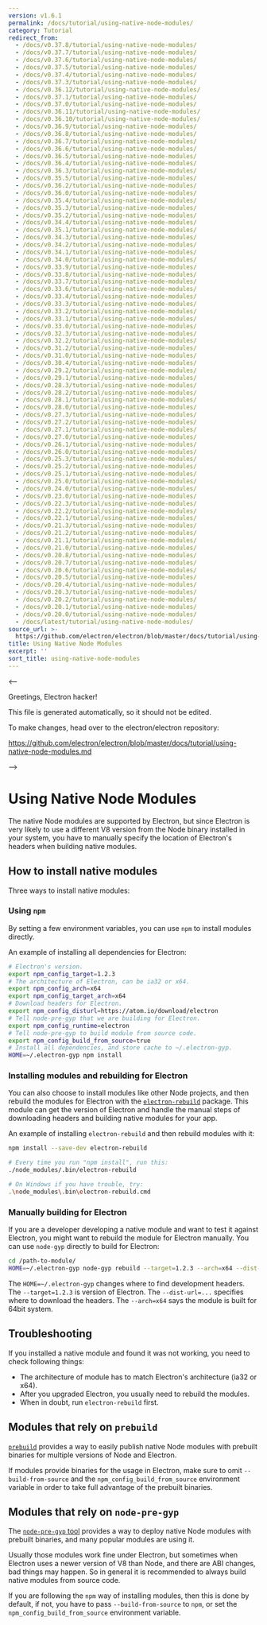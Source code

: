 ```yaml
---
version: v1.6.1
permalink: /docs/tutorial/using-native-node-modules/
category: Tutorial
redirect_from:
  - /docs/v0.37.8/tutorial/using-native-node-modules/
  - /docs/v0.37.7/tutorial/using-native-node-modules/
  - /docs/v0.37.6/tutorial/using-native-node-modules/
  - /docs/v0.37.5/tutorial/using-native-node-modules/
  - /docs/v0.37.4/tutorial/using-native-node-modules/
  - /docs/v0.37.3/tutorial/using-native-node-modules/
  - /docs/v0.36.12/tutorial/using-native-node-modules/
  - /docs/v0.37.1/tutorial/using-native-node-modules/
  - /docs/v0.37.0/tutorial/using-native-node-modules/
  - /docs/v0.36.11/tutorial/using-native-node-modules/
  - /docs/v0.36.10/tutorial/using-native-node-modules/
  - /docs/v0.36.9/tutorial/using-native-node-modules/
  - /docs/v0.36.8/tutorial/using-native-node-modules/
  - /docs/v0.36.7/tutorial/using-native-node-modules/
  - /docs/v0.36.6/tutorial/using-native-node-modules/
  - /docs/v0.36.5/tutorial/using-native-node-modules/
  - /docs/v0.36.4/tutorial/using-native-node-modules/
  - /docs/v0.36.3/tutorial/using-native-node-modules/
  - /docs/v0.35.5/tutorial/using-native-node-modules/
  - /docs/v0.36.2/tutorial/using-native-node-modules/
  - /docs/v0.36.0/tutorial/using-native-node-modules/
  - /docs/v0.35.4/tutorial/using-native-node-modules/
  - /docs/v0.35.3/tutorial/using-native-node-modules/
  - /docs/v0.35.2/tutorial/using-native-node-modules/
  - /docs/v0.34.4/tutorial/using-native-node-modules/
  - /docs/v0.35.1/tutorial/using-native-node-modules/
  - /docs/v0.34.3/tutorial/using-native-node-modules/
  - /docs/v0.34.2/tutorial/using-native-node-modules/
  - /docs/v0.34.1/tutorial/using-native-node-modules/
  - /docs/v0.34.0/tutorial/using-native-node-modules/
  - /docs/v0.33.9/tutorial/using-native-node-modules/
  - /docs/v0.33.8/tutorial/using-native-node-modules/
  - /docs/v0.33.7/tutorial/using-native-node-modules/
  - /docs/v0.33.6/tutorial/using-native-node-modules/
  - /docs/v0.33.4/tutorial/using-native-node-modules/
  - /docs/v0.33.3/tutorial/using-native-node-modules/
  - /docs/v0.33.2/tutorial/using-native-node-modules/
  - /docs/v0.33.1/tutorial/using-native-node-modules/
  - /docs/v0.33.0/tutorial/using-native-node-modules/
  - /docs/v0.32.3/tutorial/using-native-node-modules/
  - /docs/v0.32.2/tutorial/using-native-node-modules/
  - /docs/v0.31.2/tutorial/using-native-node-modules/
  - /docs/v0.31.0/tutorial/using-native-node-modules/
  - /docs/v0.30.4/tutorial/using-native-node-modules/
  - /docs/v0.29.2/tutorial/using-native-node-modules/
  - /docs/v0.29.1/tutorial/using-native-node-modules/
  - /docs/v0.28.3/tutorial/using-native-node-modules/
  - /docs/v0.28.2/tutorial/using-native-node-modules/
  - /docs/v0.28.1/tutorial/using-native-node-modules/
  - /docs/v0.28.0/tutorial/using-native-node-modules/
  - /docs/v0.27.3/tutorial/using-native-node-modules/
  - /docs/v0.27.2/tutorial/using-native-node-modules/
  - /docs/v0.27.1/tutorial/using-native-node-modules/
  - /docs/v0.27.0/tutorial/using-native-node-modules/
  - /docs/v0.26.1/tutorial/using-native-node-modules/
  - /docs/v0.26.0/tutorial/using-native-node-modules/
  - /docs/v0.25.3/tutorial/using-native-node-modules/
  - /docs/v0.25.2/tutorial/using-native-node-modules/
  - /docs/v0.25.1/tutorial/using-native-node-modules/
  - /docs/v0.25.0/tutorial/using-native-node-modules/
  - /docs/v0.24.0/tutorial/using-native-node-modules/
  - /docs/v0.23.0/tutorial/using-native-node-modules/
  - /docs/v0.22.3/tutorial/using-native-node-modules/
  - /docs/v0.22.2/tutorial/using-native-node-modules/
  - /docs/v0.22.1/tutorial/using-native-node-modules/
  - /docs/v0.21.3/tutorial/using-native-node-modules/
  - /docs/v0.21.2/tutorial/using-native-node-modules/
  - /docs/v0.21.1/tutorial/using-native-node-modules/
  - /docs/v0.21.0/tutorial/using-native-node-modules/
  - /docs/v0.20.8/tutorial/using-native-node-modules/
  - /docs/v0.20.7/tutorial/using-native-node-modules/
  - /docs/v0.20.6/tutorial/using-native-node-modules/
  - /docs/v0.20.5/tutorial/using-native-node-modules/
  - /docs/v0.20.4/tutorial/using-native-node-modules/
  - /docs/v0.20.3/tutorial/using-native-node-modules/
  - /docs/v0.20.2/tutorial/using-native-node-modules/
  - /docs/v0.20.1/tutorial/using-native-node-modules/
  - /docs/v0.20.0/tutorial/using-native-node-modules/
  - /docs/latest/tutorial/using-native-node-modules/
source_url: >-
  https://github.com/electron/electron/blob/master/docs/tutorial/using-native-node-modules.md
title: Using Native Node Modules
excerpt: ''
sort_title: using-native-node-modules
---
```



<--

Greetings, Electron hacker!

This file is generated automatically, so it should not be edited.

To make changes, head over to the electron/electron repository:

https://github.com/electron/electron/blob/master/docs/tutorial/using-native-node-modules.md

-->

# Using Native Node Modules

The native Node modules are supported by Electron, but since Electron is very likely to use a different V8 version from the Node binary installed in your system, you have to manually specify the location of Electron's headers when building native modules.

## How to install native modules

Three ways to install native modules:

### Using `npm`

By setting a few environment variables, you can use `npm` to install modules directly.

An example of installing all dependencies for Electron:

```bash
# Electron's version.
export npm_config_target=1.2.3
# The architecture of Electron, can be ia32 or x64.
export npm_config_arch=x64
export npm_config_target_arch=x64
# Download headers for Electron.
export npm_config_disturl=https://atom.io/download/electron
# Tell node-pre-gyp that we are building for Electron.
export npm_config_runtime=electron
# Tell node-pre-gyp to build module from source code.
export npm_config_build_from_source=true
# Install all dependencies, and store cache to ~/.electron-gyp.
HOME=~/.electron-gyp npm install
```

### Installing modules and rebuilding for Electron

You can also choose to install modules like other Node projects, and then rebuild the modules for Electron with the [`electron-rebuild`](https://github.com/paulcbetts/electron-rebuild) package. This module can get the version of Electron and handle the manual steps of downloading headers and building native modules for your app.

An example of installing `electron-rebuild` and then rebuild modules with it:

```bash
npm install --save-dev electron-rebuild

# Every time you run "npm install", run this:
./node_modules/.bin/electron-rebuild

# On Windows if you have trouble, try:
.\node_modules\.bin\electron-rebuild.cmd
```

### Manually building for Electron

If you are a developer developing a native module and want to test it against Electron, you might want to rebuild the module for Electron manually. You can use `node-gyp` directly to build for Electron:

```bash
cd /path-to-module/
HOME=~/.electron-gyp node-gyp rebuild --target=1.2.3 --arch=x64 --dist-url=https://atom.io/download/electron
```

The `HOME=~/.electron-gyp` changes where to find development headers. The `--target=1.2.3` is version of Electron. The `--dist-url=...` specifies where to download the headers. The `--arch=x64` says the module is built for 64bit system.

## Troubleshooting

If you installed a native module and found it was not working, you need to check following things:

*   The architecture of module has to match Electron's architecture (ia32 or x64).
*   After you upgraded Electron, you usually need to rebuild the modules.
*   When in doubt, run `electron-rebuild` first.

## Modules that rely on `prebuild`

[`prebuild`](https://github.com/mafintosh/prebuild) provides a way to easily publish native Node modules with prebuilt binaries for multiple versions of Node and Electron.

If modules provide binaries for the usage in Electron, make sure to omit `--build-from-source` and the `npm_config_build_from_source` environment variable in order to take full advantage of the prebuilt binaries.

## Modules that rely on `node-pre-gyp`

The [`node-pre-gyp` tool](https://github.com/mapbox/node-pre-gyp) provides a way to deploy native Node modules with prebuilt binaries, and many popular modules are using it.

Usually those modules work fine under Electron, but sometimes when Electron uses a newer version of V8 than Node, and there are ABI changes, bad things may happen. So in general it is recommended to always build native modules from source code.

If you are following the `npm` way of installing modules, then this is done by default, if not, you have to pass `--build-from-source` to `npm`, or set the `npm_config_build_from_source` environment variable.
